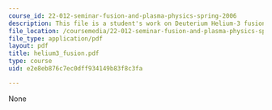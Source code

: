 ```yaml
---
course_id: 22-012-seminar-fusion-and-plasma-physics-spring-2006
description: This file is a student's work on Deuterium Helium-3 fusion.
file_location: /coursemedia/22-012-seminar-fusion-and-plasma-physics-spring-2006/e2e8eb876c7ec0dff934149b83f8c3fa_helium3_fusion.pdf
file_type: application/pdf
layout: pdf
title: helium3_fusion.pdf
type: course
uid: e2e8eb876c7ec0dff934149b83f8c3fa

---
```

None